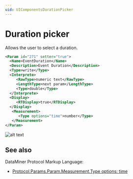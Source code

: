 ```yaml
---
uid: UIComponentsDurationPicker
---
```


# Duration picker

Allows the user to select a duration.

```xml
<Param id="271" setter="true">
  <Name>EventDuration</Name>
  <Description>Event Duration</Description>
  <Type>write</Type>
  <Interprete>
     <RawType>numeric text</RawType>
     <LengthType>next param</LengthType>
     <Type>double</Type>
  </Interprete>
  <Display>
     <RTDisplay>true</RTDisplay>
  </Display>
   <Measurement>
      <Type options="time">number</Type>
   </Measurement>
</Param>
```

![alt text](../../images/uidurationpicker.png "DataMiner Cube duration picker")

## See also

DataMiner Protocol Markup Language:

- [Protocol.Params.Param.Measurement.Type options: time](xref:Protocol.Params.Param.Measurement.Type-options#options-for-measurement-type-number)
